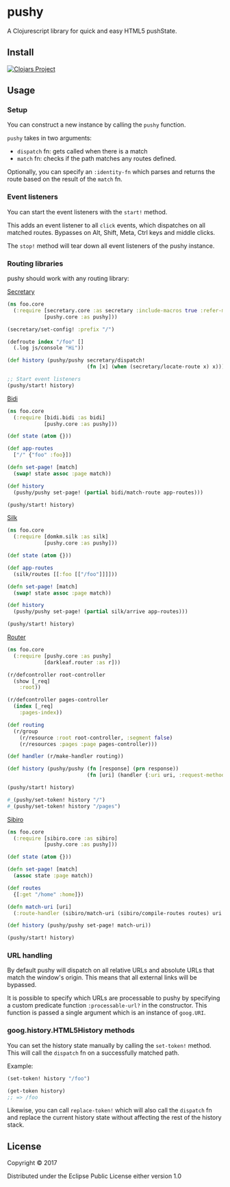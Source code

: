 # pushy

A Clojurescript library for quick and easy HTML5 pushState.

## Install

[![Clojars Project](http://clojars.org/sparrho/pushy/latest-version.svg)](http://clojars.org/sparrho/pushy)

## Usage

### Setup

You can construct a new instance by calling the `pushy` function.

`pushy` takes in two arguments:

* `dispatch` fn: gets called when there is a match
* `match` fn: checks if the path matches any routes defined.

Optionally, you can specify an `:identity-fn` which parses and returns the route based on the result of the `match` fn.

### Event listeners

You can start the event listeners with the `start!` method.

This adds an event listener to all `click` events, which dispatches on all matched routes.
Bypasses on Alt, Shift, Meta, Ctrl keys and middle clicks.

The `stop!` method will tear down all event listeners of the pushy instance.

### Routing libraries

pushy should work with any routing library:

[Secretary](https://github.com/gf3/secretary)

```clojure
(ns foo.core
  (:require [secretary.core :as secretary :include-macros true :refer-macros [defroute]]
            [pushy.core :as pushy]))

(secretary/set-config! :prefix "/")

(defroute index "/foo" []
  (.log js/console "Hi"))

(def history (pushy/pushy secretary/dispatch!
                          (fn [x] (when (secretary/locate-route x) x))))

;; Start event listeners
(pushy/start! history)
```

[Bidi](https://github.com/juxt/bidi)

```clojure
(ns foo.core
  (:require [bidi.bidi :as bidi]
            [pushy.core :as pushy]))

(def state (atom {}))

(def app-routes
  ["/" {"foo" :foo}])

(defn set-page! [match]
  (swap! state assoc :page match))

(def history
  (pushy/pushy set-page! (partial bidi/match-route app-routes)))

(pushy/start! history)
```

[Silk](https://github.com/DomKM/silk)

```clojure
(ns foo.core
  (:require [domkm.silk :as silk]
            [pushy.core :as pushy]))

(def state (atom {}))

(def app-routes
  (silk/routes [[:foo [["/foo"]]]]))

(defn set-page! [match]
  (swap! state assoc :page match))

(def history
  (pushy/pushy set-page! (partial silk/arrive app-routes)))

(pushy/start! history)
```

[Router](https://github.com/darkleaf/router)

```clojure
(ns foo.core
  (:require [pushy.core :as pushy]
            [darkleaf.router :as r]))

(r/defcontroller root-controller
  (show [_req]
    :root))

(r/defcontroller pages-controller
  (index [_req]
    :pages-index))

(def routing
  (r/group
    (r/resource :root root-controller, :segment false)
    (r/resources :pages :page pages-controller)))

(def handler (r/make-handler routing))

(def history (pushy/pushy (fn [response] (prn response))
                          (fn [uri] (handler {:uri uri, :request-method :get}))))

(pushy/start! history)

#_(pushy/set-token! history "/")
#_(pushy/set-token! history "/pages")
```

[Sibiro](https://github.com/aroemers/sibiro)

```clojure
(ns foo.core
  (:require [sibiro.core :as sibiro]
            [pushy.core :as pushy]))

(def state (atom {}))

(defn set-page! [match]
  (assoc state :page match))

(def routes
  {[:get "/home" :home]})

(defn match-uri [uri]
  (:route-handler (sibiro/match-uri (sibiro/compile-routes routes) uri :get)))

(def history (pushy/pushy set-page! match-uri))

(pushy/start! history)
```

### URL handling

By default pushy will dispatch on all relative URLs and absolute URLs that match the window's origin. This means that all external links will be bypassed.

It is possible to specify which URLs are processable to pushy by specifying a custom predicate function `:processable-url?` in the constructor. This function is passed a single argument which is an instance of `goog.URI`.

### goog.history.HTML5History methods

You can set the history state manually by calling the `set-token!` method. This will call the `dispatch` fn on a successfully matched path.

Example:

```clojure
(set-token! history "/foo")

(get-token history)
;; => /foo
```

Likewise, you can call `replace-token!` which will also call the `dispatch` fn and replace the current history state without affecting the rest of the history stack.

## License

Copyright © 2017

Distributed under the Eclipse Public License either version 1.0
